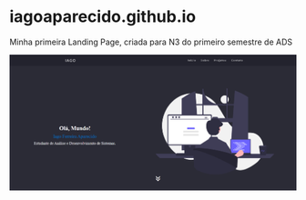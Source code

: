 # iagoaparecido.github.io

Minha primeira Landing Page, criada para N3 do primeiro semestre de ADS

<div>
    <img src="./imgs/Screenshot.png" width="600px"</img> 
</div>
